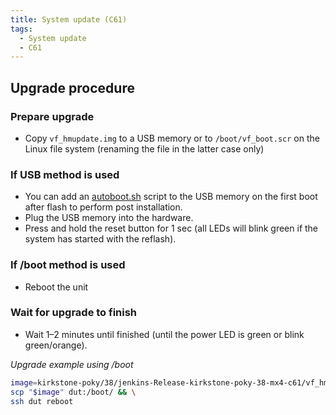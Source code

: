 ```yaml
---
title: System update (C61)
tags:
  - System update
  - C61
---
```


## Upgrade procedure

### Prepare upgrade

* Copy `vf_hmupdate.img` to a USB memory or to `/boot/vf_boot.scr` on the Linux file system (renaming the file in the latter case only)

### If USB method is used

* You can add an [autoboot.sh](../../update.md#usb-method-autobootsh) script to the USB memory on the first boot after flash to perform post installation.
* Plug the USB memory into the hardware.
* Press and hold the reset button for 1 sec (all LEDs will blink green if the system has started with the reflash).

### If /boot method is used

* Reboot the unit

### Wait for upgrade to finish

* Wait 1–2 minutes until finished (until the power LED is green or blink green/orange).


*Upgrade example using /boot*
```bash
image=kirkstone-poky/38/jenkins-Release-kirkstone-poky-38-mx4-c61/vf_hmupdate.img
scp "$image" dut:/boot/ && \
ssh dut reboot
```
